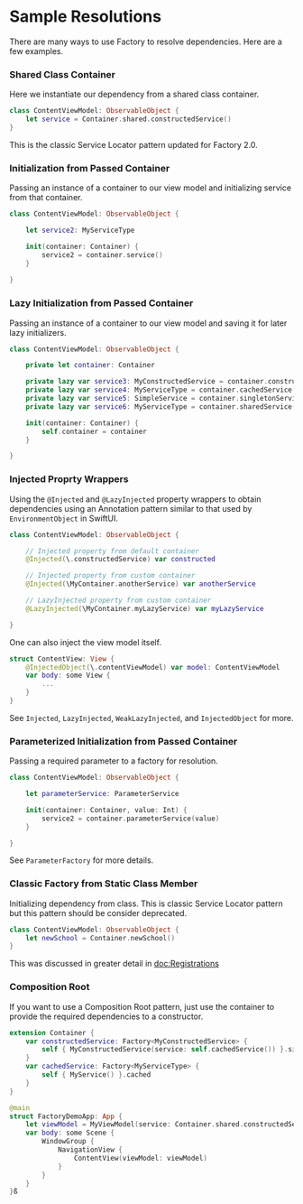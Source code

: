 # Sample Resolutions

There are many ways to use Factory to resolve dependencies. Here are a few examples.

### Shared Class Container
Here we instantiate our dependency from a shared class container. 
```swift
class ContentViewModel: ObservableObject {
    let service = Container.shared.constructedService()
}
```
This is the classic Service Locator pattern updated for Factory 2.0.

### Initialization from Passed Container
Passing an instance of a container to our view model and initializing service from that container.
```swift
class ContentViewModel: ObservableObject {

    let service2: MyServiceType

    init(container: Container) {
        service2 = container.service()
    }
    
}
```

### Lazy Initialization from Passed Container
Passing an instance of a container to our view model and saving it for later lazy initializers.
```swift
class ContentViewModel: ObservableObject {

    private let container: Container

    private lazy var service3: MyConstructedService = container.constructedService()
    private lazy var service4: MyServiceType = container.cachedService()
    private lazy var service5: SimpleService = container.singletonService()
    private lazy var service6: MyServiceType = container.sharedService()

    init(container: Container) {
        self.container = container
    }

}
```

### Injected Proprty Wrappers
Using the `@Injected` and `@LazyInjected` property wrappers to obtain dependencies using an Annotation pattern similar to that used by `EnvironmentObject` in SwiftUI.
```swift
class ContentViewModel: ObservableObject {

    // Injected property from default container
    @Injected(\.constructedService) var constructed

    // Injected property from custom container
    @Injected(\MyContainer.anotherService) var anotherService

    // LazyInjected property from custom container
    @LazyInjected(\MyContainer.myLazyService) var myLazyService

}
```
One can also inject the view model itself.
```swift
struct ContentView: View {
    @InjectedObject(\.contentViewModel) var model: ContentViewModel
    var body: some View {
        ...
    }
}
```
See ``Injected``, ``LazyInjected``, ``WeakLazyInjected``, and ``InjectedObject`` for more.

### Parameterized Initialization from Passed Container
Passing a required parameter to a factory for resolution.
```swift
class ContentViewModel: ObservableObject {

    let parameterService: ParameterService

    init(container: Container, value: Int) {
        service2 = container.parameterService(value)
    }

}
```
See ``ParameterFactory`` for more details.

### Classic Factory from Static Class Member
Initializing dependency from class. This is classic Service Locator pattern but this pattern should be consider deprecated.
```swift
class ContentViewModel: ObservableObject {
    let newSchool = Container.newSchool()
}
```
This was discussed in greater detail in <doc:Registrations>

### Composition Root

If you want to use a Composition Root pattern, just use the container to provide the required dependencies to a constructor.

```swift
extension Container {
    var constructedService: Factory<MyConstructedService> {
        self { MyConstructedService(service: self.cachedService()) }.singleton
    }
    var cachedService: Factory<MyServiceType> {
        self { MyService() }.cached
    }
}

@main
struct FactoryDemoApp: App {
    let viewModel = MyViewModel(service: Container.shared.constructedService())
    var body: some Scene {
        WindowGroup {
            NavigationView {
                ContentView(viewModel: viewModel)
            }
        }
    }
}ß
```
